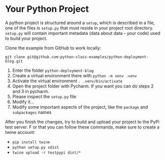 # Your Python Project

A python project is structured around a `setup`, which is described in a file, one of the files is `setup.py` that
must reside in your project root directory. `setup.py` will contain important metadata (data about data - your code) 
used to build your project.

Clone the example from GitHub to work locally:

```
git clone git@github.com:python-class-examples/python-deployment-blog.git
```

1. Enter the folder `python-deployment-blog` 
2. Create a virtual environment there with `python -m venv .venv`
3. Activate the virtual environment `. .venv/bin/activate`
4. Open the project folder with Pycharm. If you want you can do steps 2 and 3 in pycharm.
5. Please inspect the `setup.py` file
6. Modify it...
7. Modify some important aspects of the project, like the `package` and `subpackages` names

After you finish the changes, try to build and upload your project to the PyPi test server. F
or that you can follow these commands, make sure to create a twine account:

- `pip install twine`
- `python setup.py sdist`
- `twine upload -r testpypi dist/*`